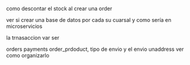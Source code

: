 como descontar el stock al crear una order


ver si crear una base de datos por cada su cuarsal y como sería en microservicios

la trnasaccion 
var ser

orders payments order_prdoduct, tipo de envio y el envio unaddress ver como organizarlo